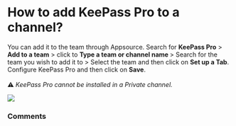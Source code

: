 # How to add KeePass Pro to a channel?

<p class="no-margin">You can add it to the team through Appsource. Search for <b>KeePass Pro</b> &gt; <b>Add to a team</b> &gt; click to <b>Type a team or channel name </b>&gt; Search for the team you wish to add it to &gt; Select the team and then click on <b>Set up a Tab</b>. Configure KeePass Pro and then click on <b>Save</b>.<br><br>⚠️ <i>KeePass Pro cannot be installed in a Private channel.</i></p>
<p class="no-margin"></p>
<div class="intercom-container"><img src="https://teams-pro.intercom-attachments-1.com/i/o/664841206/476fe9945ca69c47b2759df3/how_to_add_keepass_pro_to_the_team.png"></div>

### Comments

<Commentaire />